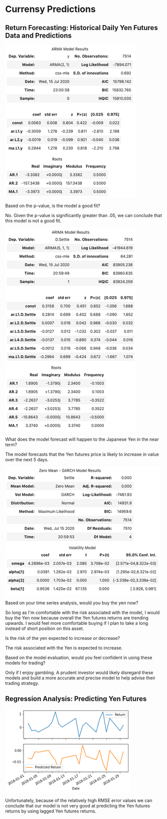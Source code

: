 # Currensy Predictions

## Return Forecasting: Historical Daily Yen Futures Data and Predictions

![3](Images/3.png)

Based on the p-value, is the model a good fit?

No. Given the p-value is significantly greater than .05, we can conclude that this model is not a good fit. 

![4](Images/4.png)

What does the model forecast will happen to the Japanese Yen in the near term?

The model forecasts that the Yen futures price is likely to increase in value over the next 5 days. 

![5](Images/5.png)

Based on your time series analysis, would you buy the yen now?

So long as I'm comfortable with the risk associated with the model, I would buy the Yen now because overall the Yen futures returns are trending upwards. I would feel more comfortable buying if I plan to take a long instead of short position on this asset.

Is the risk of the yen expected to increase or decrease?

The risk associated with the Yen is expected to increase.

Based on the model evaluation, would you feel confident in using these models for trading?

Only if I enjoy gambling. A prudent investor would likely disregard these models and build a more accurate and precise model to help advise their trading strategy.

## Regression Analysis: Predicting Yen Futures

![7](Images/7.png)

Unfortunately, because of the relatively high RMSE error values we can conclude that our model is not very good at predicting the Yen futures returns by using lagged Yen futures returns. 
